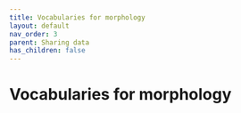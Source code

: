 ```yaml
---
title: Vocabularies for morphology
layout: default
nav_order: 3
parent: Sharing data
has_children: false
---
```


# Vocabularies for morphology


